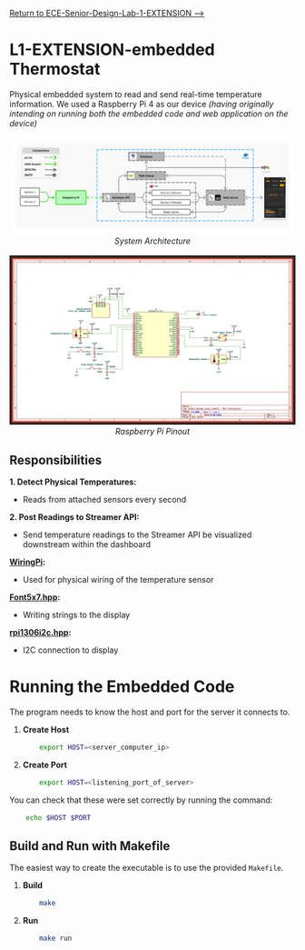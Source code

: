 [Return to ECE-Senior-Design-Lab-1-EXTENSION -->](/README.md)

# L1-EXTENSION-embedded Thermostat
Physical embedded system to read and send real-time temperature information. We used a Raspberry Pi 4 as our device _(having originally intending on running both the embedded code and web application on the device)_

<div align="center">
  <img src="img/arch.png" alt="application responsibility" width="800">
  <div><em>System Architecture</em></div>
  <br>
</div>

<div align="center">
  <img src="img/pinout.png" alt="application responsibility" width="800">
  <div><em>Raspberry Pi Pinout</em></div>
</div>

## Responsibilities
**1. Detect Physical Temperatures:**
- Reads from attached sensors every second

**2. Post Readings to Streamer API:**
- Send temperature readings to the Streamer API be visualized downstream within the dashboard

**[WiringPi](https://github.com/wiringpi):** 
- Used for physical wiring of the temperature sensor

**[Font5x7.hpp]():** 
- Writing strings to the display

**[rpi1306i2c.hpp]():** 
- I2C connection to display

# Running the Embedded Code
The program needs to know the host and port for the server it connects to.

1. **Create Host**
   ```bash
       export HOST=<server_computer_ip>
    ```

2. **Create Port**
   ```bash
       export HOST=<listening_port_of_server>
    ```

You can check that these were set correctly by running the command:

   ```bash
       echo $HOST $PORT
   ```


## Build and Run with Makefile

The easiest way to create the executable is to use the provided `Makefile`.

1. **Build**
   ```bash
       make
    ```

2. **Run**
   ```bash
       make run
    ```
